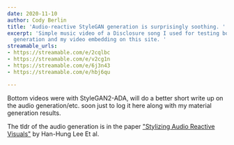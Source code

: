 ```yaml
---
date: 2020-11-10
author: Cody Berlin
title: 'Audio-reactive StyleGAN generation is surprisingly soothing. '
excerpt: 'Simple music video of a Disclosure song I used for testing both audio-reactive
  generation and my video embedding on this site. '
streamable_urls:
- https://streamable.com/e/2cqlbc
- https://streamable.com/e/v2cg1n
- https://streamable.com/e/6j3n43
- https://streamable.com/e/hbj6qu

---
```

Bottom videos were with StyleGAN2-ADA, will do a better short write up on the audio generation/etc. soon just to log it here along with my material generation results.

The tldr of the audio generation is in the paper ["Stylizing Audio Reactive Visuals"](https://neurips2019creativity.github.io/doc/Stylizing%20Audio%20Reactive%20Visuals.pdf) by Han-Hung Lee Et al. 